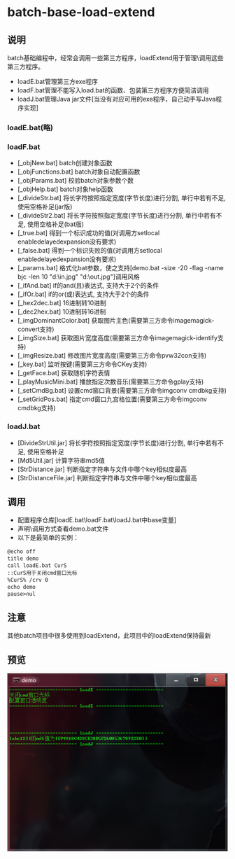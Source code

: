 # batch-base-load-extend


## 说明
batch基础编程中，经常会调用一些第三方程序，loadExtend用于管理\调用这些第三方程序。
* loadE.bat管理第三方exe程序
* loadF.bat管理不能写入load.bat的函数、包装第三方程序方便简洁调用
* loadJ.bat管理Java jar文件[当没有对应可用的exe程序，自己动手写Java程序实现]



### loadE.bat(略)
### loadF.bat
* [_objNew.bat] batch创建对象函数
* [_objFunctions.bat] batch对象自动配置函数
* [_objParams.bat] 校验batch对象参数个数
* [_objHelp.bat] batch对象help函数
* [_divideStr.bat] 将长字符按照指定宽度(字节长度)进行分割, 单行中若有不足, 使用空格补足(jar版)
* [_divideStr2.bat] 将长字符按照指定宽度(字节长度)进行分割, 单行中若有不足, 使用空格补足(bat版)
* [_true.bat] 得到一个标识成功的值(对调用方setlocal enabledelayedexpansion没有要求)
* [_false.bat] 得到一个标识失败的值(对调用方setlocal enabledelayedexpansion没有要求)
* [_params.bat] 格式化bat参数，使之支持[demo.bat -size -20 -flag -name bjc -len 10 "d:\in.jpg" "d:\out.jpg"]调用风格
* [_ifAnd.bat] if的and(且)表达式, 支持大于2个的条件
* [_ifOr.bat] if的or(或)表达式, 支持大于2个的条件
* [_hex2dec.bat] 16进制转10进制
* [_dec2hex.bat] 10进制转16进制
* [_imgDominantColor.bat] 获取图片主色(需要第三方命令imagemagick-convert支持)
* [_imgSize.bat] 获取图片宽度高度(需要第三方命令imagemagick-identify支持)
* [_imgResize.bat] 修改图片宽度高度(需要第三方命令pvw32con支持)
* [_key.bat] 监听按键(需要第三方命令CKey支持)
* [_getFace.bat] 获取随机字符表情
* [_playMusicMini.bat] 播放指定次数音乐(需要第三方命令gplay支持)
* [_setCmdBg.bat] 设置cmd窗口背景(需要第三方命令imgconv cmdbkg支持)
* [_setGridPos.bat] 指定cmd窗口九宫格位置(需要第三方命令imgconv cmdbkg支持)


### loadJ.bat
* [DivideStrUtil.jar] 将长字符按照指定宽度(字节长度)进行分割, 单行中若有不足, 使用空格补足
* [Md5Util.jar] 计算字符串md5值
* [StrDistance.jar] 判断指定字符串与文件中哪个key相似度最高
* [StrDistanceFile.jar] 判断指定字符串与文件中哪个key相似度最高




## 调用
* 配置程序仓库[loadE.bat\loadF.bat\loadJ.bat中base变量]
* 声明\调用方式查看demo.bat文件
* 以下是最简单的实例：
```batch
@echo off
title demo
call loadE.bat CurS
::CurS用于关闭cmd窗口光标
%CurS% /crv 0
echo demo
pause>nul
```


## 注意
其他batch项目中很多使用到loadExtend，此项目中的loadExtend保持最新


## 预览
<div align=center><img src="https://github.com/bjc5233/batch-base-load-extend/raw/master/resources/demo.png"/></div>
